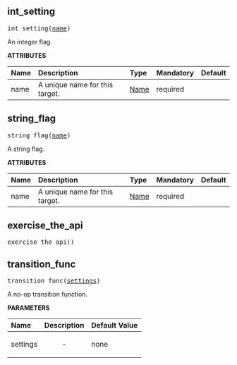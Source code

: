 <!-- Generated with Stardoc: http://skydoc.bazel.build -->



<a id="int_setting"></a>

## int_setting

<pre>
int_setting(<a href="#int_setting-name">name</a>)
</pre>

An integer flag.

**ATTRIBUTES**


| Name  | Description | Type | Mandatory | Default |
| :------------- | :------------- | :------------- | :------------- | :------------- |
| <a id="int_setting-name"></a>name |  A unique name for this target.   | <a href="https://bazel.build/docs/build-ref.html#name">Name</a> | required |  |


<a id="string_flag"></a>

## string_flag

<pre>
string_flag(<a href="#string_flag-name">name</a>)
</pre>

A string flag.

**ATTRIBUTES**


| Name  | Description | Type | Mandatory | Default |
| :------------- | :------------- | :------------- | :------------- | :------------- |
| <a id="string_flag-name"></a>name |  A unique name for this target.   | <a href="https://bazel.build/docs/build-ref.html#name">Name</a> | required |  |


<a id="exercise_the_api"></a>

## exercise_the_api

<pre>
exercise_the_api()
</pre>





<a id="transition_func"></a>

## transition_func

<pre>
transition_func(<a href="#transition_func-settings">settings</a>)
</pre>

A no-op transition function.

**PARAMETERS**


| Name  | Description | Default Value |
| :------------- | :------------- | :------------- |
| <a id="transition_func-settings"></a>settings |  <p align="center"> - </p>   |  none |


